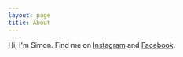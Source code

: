 ```yaml
---
layout: page
title: About
---
```


Hi, I'm Simon. 
Find me on [Instagram](https://www.instagram.com/shellmayr) and [Facebook](https://www.facebook.com/s.hellmayr).